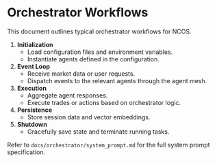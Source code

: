 # Orchestrator Workflows

This document outlines typical orchestrator workflows for NCOS.

1. **Initialization**
   - Load configuration files and environment variables.
   - Instantiate agents defined in the configuration.
2. **Event Loop**
   - Receive market data or user requests.
   - Dispatch events to the relevant agents through the agent mesh.
3. **Execution**
   - Aggregate agent responses.
   - Execute trades or actions based on orchestrator logic.
4. **Persistence**
   - Store session data and vector embeddings.
5. **Shutdown**
   - Gracefully save state and terminate running tasks.

Refer to `docs/orchestrator/system_prompt.md` for the full system prompt specification.
